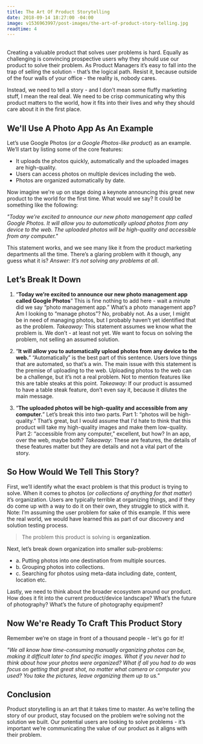```yaml
---
title: The Art Of Product Storytelling
date: 2018-09-14 18:27:00 -04:00
image: v1536963997/post-images/the-art-of-product-story-telling.jpg
readtime: 4
---
```


<br>
Creating a valuable product that solves user problems is hard. Equally as challenging is convincing prospective users why they should use our product to solve their problem. As Product Managers it’s easy to fall into the trap of selling the solution - that’s the logical path. Resist it, because outside of the four walls of your office - the reality is, nobody cares.

Instead, we need to tell a story - and I don’t mean some fluffy marketing stuff, I mean the real deal. We need to be crisp communicating why this product matters to the world, how it fits into their lives and why they should care about it in the first place.

## We'll Use A Photo App As An Example
Let’s use Google Photos (*or a Google Photos-like product*) as an example. We’ll start by listing some of the core features:

* It uploads the photos quickly, automatically and the uploaded images are high-quality.
* Users can access photos on multiple devices including the web.
* Photos are organized automatically by date.

Now imagine we're up on stage doing a keynote announcing this great new product to the world for the first time. What would we say? It could be something like the following:

*"Today we’re excited to announce our new photo management app called Google Photos. It will allow you to automatically upload photos from any device to the web. The uploaded photos will be high-quality and accessible from any computer."*

This statement works, and we see many like it from the product marketing departments all the time. There’s a glaring problem with it though, any guess what it is? *Answer: It’s not solving any problems at all*.

## Let’s Break It Down
1. “**Today we’re excited to announce our new photo management app called Google Photos**”
This is fine nothing to add here - wait a minute did we say “photo management app.” What’s a photo management app? Am I looking to “manage photos”? No, probably not. As a user, I might be in need of managing photos, but I probably haven’t yet identified that as the problem.
*Takeaway:* This statement assumes we know what the problem is. We don’t - at least not yet. We want to focus on solving the problem, not selling an assumed solution.

2. “**It will allow you to automatically upload photos from any device to the web.**”
“Automatically” is the best part of this sentence. Users love things that are automated, so that’s a win. The main issue with this statement is the premise of uploading to the web. Uploading photos to the web can be a challenge, but it’s not a real problem. Not to mention features like this are table steaks at this point.
*Takeaway:* If our product is assumed to have a table steak feature, don’t even say it, because it dilutes the main message.

3. “**The uploaded photos will be high-quality and accessible from any computer.**”
Let’s break this into two parts. Part 1: “photos will be high-quality.” That’s great, but I would assume that I'd hate to think that this product will take my high-quality images and make them low-quality. Part 2: “accessible from any computer,” excellent, but how? In an app, over the web, maybe both?
*Takeaway*: These are features, the details of these features matter but they are details and not a vital part of the story.


## So How Would We Tell This Story?
First, we’ll identify what the exact problem is that this product is trying to solve. When it comes to photos (*or collections of anything for that matter*) it’s organization. Users are typically terrible at organizing things, and if they do come up with a way to do it on their own, they struggle to stick with it. Note: I’m assuming the user problem for sake of this example. If this were the real world, we would have learned this as part of our discovery and solution testing process.

> The problem this product is solving is **organization**.

Next, let’s break down organization into smaller sub-problems:
* a. Putting photos into one destination from multiple sources.
* b. Grouping photos into collections.
* c. Searching for photos using meta-data including date, content, location etc.

Lastly, we need to think about the broader ecosystem around our product. How does it fit into the current product/device landscape? What’s the future of photography? What’s the future of photography equipment?

## Now We're Ready To Craft This Product Story
Remember we’re on stage in front of a thousand people - let's go for it!

*"We all know how time-consuming manually organizing photos can be, making it difficult later to find specific images. What if you never had to think about how your photos were organized? What if all you had to do was focus on getting that great shot, no matter what camera or computer you used? You take the pictures, leave organizing them up to us."*

## Conclusion
Product storytelling is an art that it takes time to master. As we’re telling the story of our product, stay focused on the problem we’re solving not the solution we built. Our potential users are looking to solve problems - it’s important we’re communicating the value of our product as it aligns with their problem.
